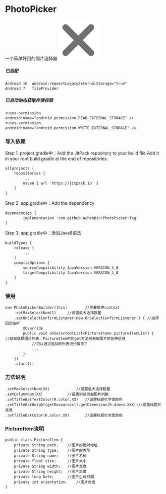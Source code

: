 # PhotoPicker
一个简单好用的照片选择器
![image](https://github.com/AchenBin/PhotoPicker/blob/master/photopickerlibrary/src/main/res/mipmap-hdpi/delete.png)


##### 已适配
	Android 10  android:requestLegacyExternalStorage="true"
	Android 7   fileProvider
##### 已自动动态获取存储权限
	<uses-permission android:name="android.permission.READ_EXTERNAL_STORAGE" />
	<uses-permission android:name="android.permission.WRITE_EXTERNAL_STORAGE" />


### 导入依赖

Step 1. project.gradle中：Add the JitPack repository to your build file
Add it in your root build.gradle at the end of repositories:

	allprojects {
		repositories {
			...
			maven { url 'https://jitpack.io' }
		}
	}
Step 2. app.gradle中：Add the dependency

	dependencies {
	        implementation 'com.github.AchenBin:PhotoPicker:Tag'
	}

Step 3. app.gradle中：添加Java8语法

	buildTypes {
		release {
		 	...
		}
		compileOptions {
		    sourceCompatibility JavaVersion.VERSION_1_8
		    targetCompatibility JavaVersion.VERSION_1_8
		}
	}

### 使用
	new PhotoPickerBuilder(this)		//需要提供context
		.setMaxSelectNum(1)		//设置最大选择数量
		.setOnSelectConfirmListener(new OnSelectConfirmListener() {	//选择回调监听
			@Override
			public void onSelected(List<PictureItem> pictureItemList) {		//获取选择图片列表，PictureItem中的get方法可获取图片的各种信息
				//可以通过返回的列表进行操作了
				...
			}
		})
		.start();
			
### 方法说明
	.setMaxSelectNum(XX)		 	//设置最大选择数量
	.setColumnNum(XX)		 	//设置浏览页面图片列数
	.setTitleBarTextColor(R.color.XX)	//设置标题栏字体颜色
	.setTitleBarHeight(getResources().getDimension(R.dimen.XXX))//设置标题栏高度
	.setTitleBarColor(R.color.XX)		//设置标题栏背景颜色

### PictureItem说明
	public class PictureItem {
	    private String path;    //图片的绝对地址
	    private String type;    //图片的类型
	    private String name;    //图片名称
	    private float size;     //图片大小
	    private String width;   //图片宽度
	    private String height;  //图片高度
	    private long Date;      //图片生成日期
	    private int orientation;    //图片角度
	}
